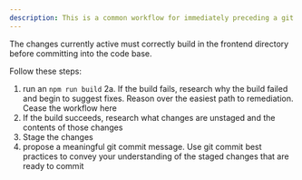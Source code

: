 ```yaml
---
description: This is a common workflow for immediately preceding a git commit. It builds and stages changes
---
```


The changes currently active must correctly build in the frontend directory before committing into the code base.

Follow these steps:
1. run an `npm run build`
2a. If the build fails, research why the build failed and begin to suggest fixes. Reason over the easiest path to remediation. Cease the workflow here
3. If the build succeeds, research what changes are unstaged and the contents of those changes
4. Stage the changes
5. propose a meaningful git commit message. Use git commit best practices to convey your understanding of the staged changes that are ready to commit
